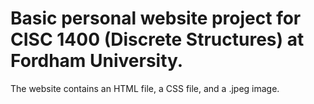 # Basic personal website project for CISC 1400 (Discrete Structures) at Fordham University. 
The website contains an HTML file, a CSS file, and a .jpeg image.
